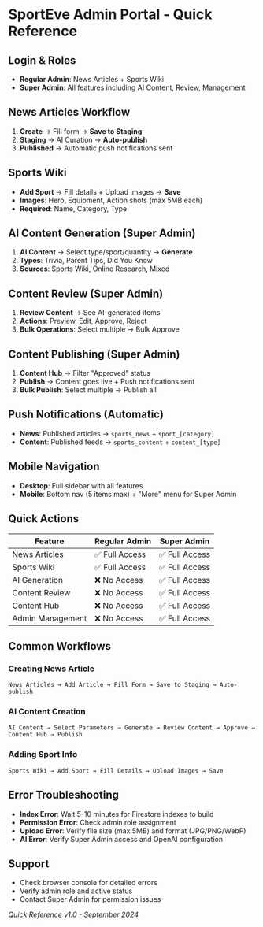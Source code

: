 # SportEve Admin Portal - Quick Reference

## Login & Roles
- **Regular Admin**: News Articles + Sports Wiki
- **Super Admin**: All features including AI Content, Review, Management

## News Articles Workflow
1. **Create** → Fill form → **Save to Staging**
2. **Staging** → AI Curation → **Auto-publish** 
3. **Published** → Automatic push notifications sent

## Sports Wiki
- **Add Sport** → Fill details + Upload images → **Save**
- **Images**: Hero, Equipment, Action shots (max 5MB each)
- **Required**: Name, Category, Type

## AI Content Generation (Super Admin)
1. **AI Content** → Select type/sport/quantity → **Generate**
2. **Types**: Trivia, Parent Tips, Did You Know
3. **Sources**: Sports Wiki, Online Research, Mixed

## Content Review (Super Admin)
1. **Review Content** → See AI-generated items
2. **Actions**: Preview, Edit, Approve, Reject
3. **Bulk Operations**: Select multiple → Bulk Approve

## Content Publishing (Super Admin)
1. **Content Hub** → Filter "Approved" status
2. **Publish** → Content goes live + Push notifications sent
3. **Bulk Publish**: Select multiple → Publish all

## Push Notifications (Automatic)
- **News**: Published articles → `sports_news` + `sport_[category]`
- **Content**: Published feeds → `sports_content` + `content_[type]`

## Mobile Navigation
- **Desktop**: Full sidebar with all features
- **Mobile**: Bottom nav (5 items max) + "More" menu for Super Admin

## Quick Actions
| Feature | Regular Admin | Super Admin |
|---------|---------------|-------------|
| News Articles | ✅ Full Access | ✅ Full Access |
| Sports Wiki | ✅ Full Access | ✅ Full Access |
| AI Generation | ❌ No Access | ✅ Full Access |
| Content Review | ❌ No Access | ✅ Full Access |
| Content Hub | ❌ No Access | ✅ Full Access |
| Admin Management | ❌ No Access | ✅ Full Access |

## Common Workflows

### Creating News Article
```
News Articles → Add Article → Fill Form → Save to Staging → Auto-publish
```

### AI Content Creation
```
AI Content → Select Parameters → Generate → Review Content → Approve → Content Hub → Publish
```

### Adding Sport Info  
```
Sports Wiki → Add Sport → Fill Details → Upload Images → Save
```

## Error Troubleshooting
- **Index Error**: Wait 5-10 minutes for Firestore indexes to build
- **Permission Error**: Check admin role assignment
- **Upload Error**: Verify file size (max 5MB) and format (JPG/PNG/WebP)
- **AI Error**: Verify Super Admin access and OpenAI configuration

## Support
- Check browser console for detailed errors
- Verify admin role and active status
- Contact Super Admin for permission issues

*Quick Reference v1.0 - September 2024*
